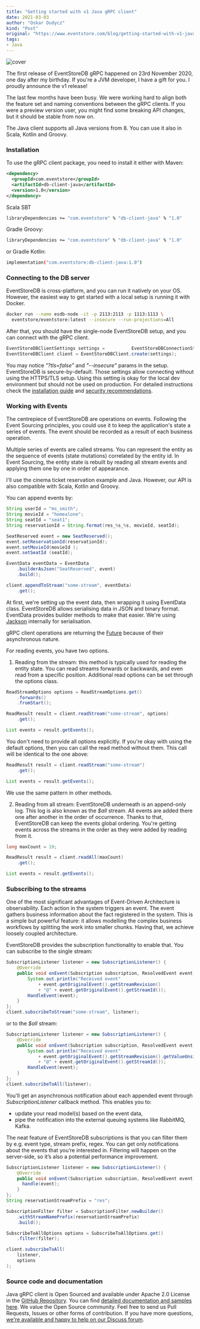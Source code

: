 ```yaml
---
title: "Getting started with v1 Java gRPC client"
date: 2021-03-03
author: "Oskar Dudycz"
kind: "Post"
original: "https://www.eventstore.com/blog/getting-started-with-v1-java-grpc-client"
tags:
- Java
---
```


![cover](images/getting-started-with-v1-java-grpc-client/getting-started-with-v1-java-grpc-client-1.svg)

The first release of EventStoreDB gRPC happened on 23rd November 2020, one day after my birthday. If you're a JVM developer, I have a gift for you. I proudly announce the v1 release!

The last few months have been busy. We were working hard to align both the feature set and naming conventions between the gRPC clients. If you were a preview version user, you might find some breaking API changes, but it should be stable from now on.

The Java client supports all Java versions from 8\. You can use it also in Scala, Kotlin and Groovy.

### Installation

To use the gRPC client package, you need to install it either with Maven:

```xml
<dependency>
  <groupId>com.eventstore</groupId>
  <artifactId>db-client-java</artifactId>
  <version>1.0</version>
</dependency>
```

Scala SBT

```bash
libraryDependencies += "com.eventstore" % "db-client-java" % "1.0"
```

Gradle Groovy:

```bash
libraryDependencies += "com.eventstore" % "db-client-java" % "1.0"
```

or Gradle Kotlin:

```bash
implementation("com.eventstore:db-client-java:1.0")
```

### Connecting to the DB server

EventStoreDB is cross-platform, and you can run it natively on your OS. However, the easiest way to get started with a local setup is running it with Docker.

```bash
docker run --name esdb-node -it -p 2113:2113 -p 1113:1113 \
  eventstore/eventstore:latest --insecure --run-projections=All
```

After that, you should have the single-node EventStoreDB setup, and you can connect with the gRPC client.

```java
EventStoreDBClientSettings settings = 	       EventStoreDBConnectionString.parse("esdb://localhost:2113?tls=false");
EventStoreDBClient client = EventStoreDBClient.create(settings);
```

You may notice <span style="font-style: italic;">"?tls=false"</span> and <span style="font-style: italic;">"--insecure"</span> params in the setup. EventStoreDB is secure-by-default. Those settings allow connecting without using the HTTPS/TLS setup. Using this setting is okay for the local dev environment but should not be used on production. For detailed instructions check the [installation guide](https://developers.eventstore.com/server/v20/server/installation/) and [security recommendations](https://developers.eventstore.com/server/v20/server/security/#protocol-security).

### Working with Events

The centrepiece of EventStoreDB are operations on events. Following the Event Sourcing principles, you could use it to keep the application's state a series of events. The event should be recorded as a result of each business operation.

Multiple series of events are called streams. You can represent the entity as the sequence of events (state mutations) correlated by the entity id. In Event Sourcing, the entity state is rebuilt by reading all stream events and applying them one by one in order of appearance.

I'll use the cinema ticket reservation example and Java. However, our API is also compatible with Scala, Kotlin and Groovy.

You can append events by:

```java
String userId = "ms_smith";
String movieId = "homealone";
String seatId = "seat1";
String reservationId = String.format(res_%s_%s, movieId, seatId);

SeatReserved event = new SeatReserved();
event.setReservationId(reservationId);
event.setMovieId(movieId );
event.setSeatId (seatId);

EventData eventData = EventData
    .builderAsJson("SeatReserved", event)
    .build();

client.appendToStream("some-stream", eventData)
    .get();
```

At first, we're setting up the event data, then wrapping it using EventData class. EventStoreDB allows serialising data in JSON and binary format. EventData provides builder methods to make that easier. We're using [Jackson](https://github.com/FasterXML/jackson) internally for serialisation.

gRPC client operations are returning the [Future](https://docs.oracle.com/javase/8/docs/api/java/util/concurrent/Future.html) because of their asynchronous nature.

For reading events, you have two options.

1. Reading from the stream: this method is typically used for reading the entity state. You can read streams forwards or backwards, and even read from a specific position. Additional read options can be set through the options class.

```java
ReadStreamOptions options = ReadStreamOptions.get()
    .forwards()
    .fromStart();

ReadResult result = client.readStream("some-stream", options)
    .get();

List events = result.getEvents();
```

You don't need to provide all options explicitly. If you're okay with using the default options, then you can call the read method without them. This call will be identical to the one above:

```java
ReadResult result = client.readStream("some-stream")
    .get();

List events = result.getEvents();
```

We use the same pattern in other methods.

2. Reading from all stream: EventStoreDB underneath is an append-only log. This log is also known as the _$all_ stream. All events are added there one after another in the order of occurrence. Thanks to that, EventStoreDB can keep the events global ordering. You're getting events across the streams in the order as they were added by reading from it.

```java
long maxCount = 10;

ReadResult result = client.readAll(maxCount)
    .get();

List events = result.getEvents();
```

### Subscribing to the streams

One of the most significant advantages of Event-Driven Architecture is observability. Each action in the system triggers an event. The event gathers business information about the fact registered in the system. This is a simple but powerful feature: it allows modelling the complex business workflows by splitting the work into smaller chunks. Having that, we achieve loosely coupled architecture.

EventStoreDB provides the subscription functionality to enable that. You can subscribe to the single stream:

```java
SubscriptionListener listener = new SubscriptionListener() {
    @Override
    public void onEvent(Subscription subscription, ResolvedEvent event) {
        System.out.println("Received event"
            + event.getOriginalEvent().getStreamRevision()
            + "@" + event.getOriginalEvent().getStreamId());
        HandleEvent(event);
    }
};
client.subscribeToStream("some-stream", listener);
```

or to the _$all_ stream:

```java
SubscriptionListener listener = new SubscriptionListener() {
    @Override
    public void onEvent(Subscription subscription, ResolvedEvent event) {
        System.out.println("Received event"
            + event.getOriginalEvent().getStreamRevision().getValueUnsigned()
            + "@" + event.getOriginalEvent().getStreamId());
        HandleEvent(event);
    }
};
client.subscribeToAll(listener);
```

You'll get an asynchronous notification about each appended event through _SubscriptionListener_ callback method. This enables you to:

* update your read model(s) based on the event data,
* pipe the notification into the external queuing systems like RabbitMQ, Kafka.

The neat feature of EventStoreDB subscriptions is that you can filter them by e.g. event type, stream prefix, regex. You can get only notifications about the events that you’re interested in. Filtering will happen on the server-side, so it’s also a potential performance improvement.

```java
SubscriptionListener listener = new SubscriptionListener() {
    @Override
    public void onEvent(Subscription subscription, ResolvedEvent event) {
      handle(event);
    }
};
String reservationStreamPrefix = "res";

SubscriptionFilter filter = SubscriptionFilter.newBuilder()
    .withStreamNamePrefix(reservationStreamPrefix)
    .build();

SubscribeToAllOptions options = SubscribeToAllOptions.get()
    .filter(filter);

client.subscribeToAll(
    listener,
    options
);
```

### Source code and documentation

Java gRPC client is Open Sourced and available under Apache 2.0 License in the [GitHub Repository](https://github.com/EventStore/EventStoreDB-Client-Java/). You can find [detailed documentation and samples here](https://developers.eventstore.com/clients/grpc/getting-started?codeLanguage=Java). We value the Open Source community. Feel free to send us Pull Requests, Issues or other forms of contribution. If you have more questions, [we're available and happy to help on our Discuss forum](https://discuss.eventstore.com).